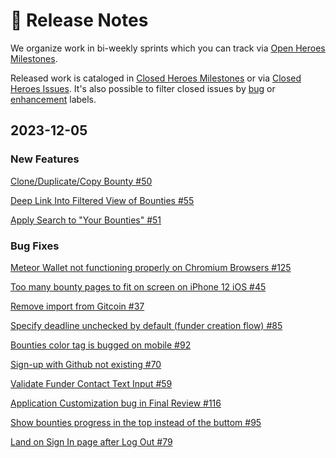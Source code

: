 # 🚢 Release Notes

We organize work in bi-weekly sprints which you can track via [Open Heroes Milestones](https://github.com/HeroesHQ/HEROES/milestones).&#x20;

Released work is cataloged in [Closed Heroes Milestones](https://github.com/HeroesHQ/HEROES/milestones?state=closed) or via [Closed Heroes Issues](https://github.com/HeroesHQ/HEROES/issues?q=is%3Aissue+is%3Aclosed). It's also possible to filter closed issues by [bug](https://github.com/HeroesHQ/HEROES/issues?q=is%3Aissue+is%3Aclosed+label%3Abug+) or [enhancement](https://github.com/HeroesHQ/HEROES/issues?q=is%3Aissue+is%3Aclosed+label%3A%22WORK+REQUEST%22+) labels.

## 2023-12-05

### New Features

[Clone/Duplicate/Copy Bounty #50](https://github.com/HeroesHQ/HEROES/issues/50)

[Deep Link Into Filtered View of Bounties #55](https://github.com/HeroesHQ/HEROES/issues/55)

[Apply Search to "Your Bounties" #51](https://github.com/HeroesHQ/HEROES/issues/51)

### Bug Fixes

[Meteor Wallet not functioning properly on Chromium Browsers #125](https://github.com/HeroesHQ/HEROES/issues/125)

[Too many bounty pages to fit on screen on iPhone 12 iOS #45](https://github.com/HeroesHQ/HEROES/issues/45)

[Remove import from Gitcoin #37](https://github.com/HeroesHQ/HEROES/issues/37)

[Specify deadline unchecked by default (funder creation flow) #85](https://github.com/HeroesHQ/HEROES/issues/85)

[Bounties color tag is bugged on mobile #92](https://github.com/HeroesHQ/HEROES/issues/92)

[Sign-up with Github not existing #70](https://github.com/HeroesHQ/HEROES/issues/70)

[Validate Funder Contact Text Input #59](https://github.com/HeroesHQ/HEROES/issues/59)

[Application Customization bug in Final Review #116](https://github.com/HeroesHQ/HEROES/issues/116)

[Show bounties progress in the top instead of the buttom #95](https://github.com/HeroesHQ/HEROES/issues/95)

[Land on Sign In page after Log Out #79](https://github.com/HeroesHQ/HEROES/issues/79)



